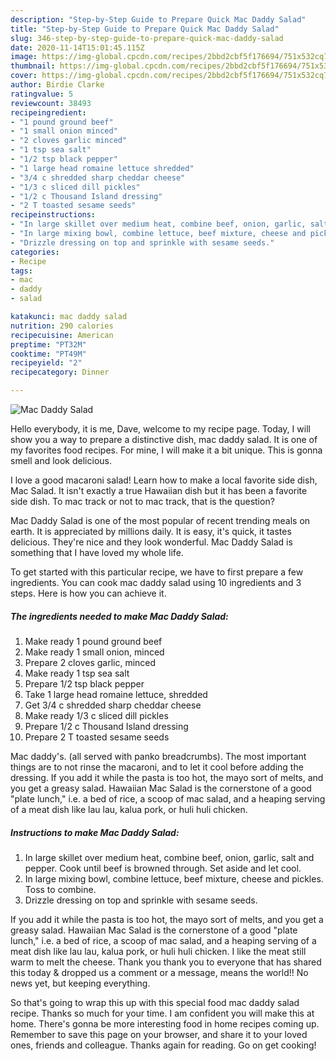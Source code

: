 ```yaml
---
description: "Step-by-Step Guide to Prepare Quick Mac Daddy Salad"
title: "Step-by-Step Guide to Prepare Quick Mac Daddy Salad"
slug: 346-step-by-step-guide-to-prepare-quick-mac-daddy-salad
date: 2020-11-14T15:01:45.115Z
image: https://img-global.cpcdn.com/recipes/2bbd2cbf5f176694/751x532cq70/mac-daddy-salad-recipe-main-photo.jpg
thumbnail: https://img-global.cpcdn.com/recipes/2bbd2cbf5f176694/751x532cq70/mac-daddy-salad-recipe-main-photo.jpg
cover: https://img-global.cpcdn.com/recipes/2bbd2cbf5f176694/751x532cq70/mac-daddy-salad-recipe-main-photo.jpg
author: Birdie Clarke
ratingvalue: 5
reviewcount: 38493
recipeingredient:
- "1 pound ground beef"
- "1 small onion minced"
- "2 cloves garlic minced"
- "1 tsp sea salt"
- "1/2 tsp black pepper"
- "1 large head romaine lettuce shredded"
- "3/4 c shredded sharp cheddar cheese"
- "1/3 c sliced dill pickles"
- "1/2 c Thousand Island dressing"
- "2 T toasted sesame seeds"
recipeinstructions:
- "In large skillet over medium heat, combine beef, onion, garlic, salt and pepper. Cook until beef is browned through. Set aside and let cool."
- "In large mixing bowl, combine lettuce, beef mixture, cheese and pickles. Toss to combine."
- "Drizzle dressing on top and sprinkle with sesame seeds."
categories:
- Recipe
tags:
- mac
- daddy
- salad

katakunci: mac daddy salad 
nutrition: 290 calories
recipecuisine: American
preptime: "PT32M"
cooktime: "PT49M"
recipeyield: "2"
recipecategory: Dinner

---
```



![Mac Daddy Salad](https://img-global.cpcdn.com/recipes/2bbd2cbf5f176694/751x532cq70/mac-daddy-salad-recipe-main-photo.jpg)

Hello everybody, it is me, Dave, welcome to my recipe page. Today, I will show you a way to prepare a distinctive dish, mac daddy salad. It is one of my favorites food recipes. For mine, I will make it a bit unique. This is gonna smell and look delicious.

I love a good macaroni salad! Learn how to make a local favorite side dish, Mac Salad. It isn&#39;t exactly a true Hawaiian dish but it has been a favorite side dish. To mac track or not to mac track, that is the question?

Mac Daddy Salad is one of the most popular of recent trending meals on earth. It is appreciated by millions daily. It is easy, it's quick, it tastes delicious. They're nice and they look wonderful. Mac Daddy Salad is something that I have loved my whole life.


To get started with this particular recipe, we have to first prepare a few ingredients. You can cook mac daddy salad using 10 ingredients and 3 steps. Here is how you can achieve it.

<!--inarticleads1-->

##### The ingredients needed to make Mac Daddy Salad:

1. Make ready 1 pound ground beef
1. Make ready 1 small onion, minced
1. Prepare 2 cloves garlic, minced
1. Make ready 1 tsp sea salt
1. Prepare 1/2 tsp black pepper
1. Take 1 large head romaine lettuce, shredded
1. Get 3/4 c shredded sharp cheddar cheese
1. Make ready 1/3 c sliced dill pickles
1. Prepare 1/2 c Thousand Island dressing
1. Prepare 2 T toasted sesame seeds


Mac daddy&#39;s. (all served with panko breadcrumbs). The most important things are to not rinse the macaroni, and to let it cool before adding the dressing. If you add it while the pasta is too hot, the mayo sort of melts, and you get a greasy salad. Hawaiian Mac Salad is the cornerstone of a good &#34;plate lunch,&#34; i.e. a bed of rice, a scoop of mac salad, and a heaping serving of a meat dish like lau lau, kalua pork, or huli huli chicken. 

<!--inarticleads2-->

##### Instructions to make Mac Daddy Salad:

1. In large skillet over medium heat, combine beef, onion, garlic, salt and pepper. Cook until beef is browned through. Set aside and let cool.
1. In large mixing bowl, combine lettuce, beef mixture, cheese and pickles. Toss to combine.
1. Drizzle dressing on top and sprinkle with sesame seeds.


If you add it while the pasta is too hot, the mayo sort of melts, and you get a greasy salad. Hawaiian Mac Salad is the cornerstone of a good &#34;plate lunch,&#34; i.e. a bed of rice, a scoop of mac salad, and a heaping serving of a meat dish like lau lau, kalua pork, or huli huli chicken. I like the meat still warm to melt the cheese. Thank you thank you to everyone that has shared this today &amp; dropped us a comment or a message, means the world!! No news yet, but keeping everything. 

So that's going to wrap this up with this special food mac daddy salad recipe. Thanks so much for your time. I am confident you will make this at home. There's gonna be more interesting food in home recipes coming up. Remember to save this page on your browser, and share it to your loved ones, friends and colleague. Thanks again for reading. Go on get cooking!
